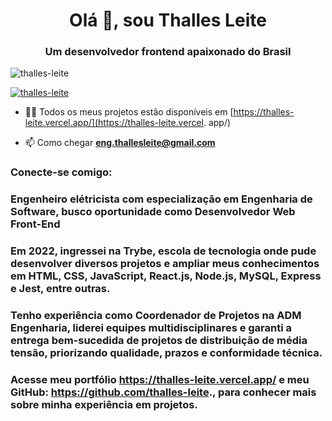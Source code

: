 <h1 align="center">Olá 👋, sou Thalles Leite</h1>
<h3 align="center">Um desenvolvedor frontend apaixonado do Brasil</h3>

<p align="left"> <img src= "https://komarev.com/ghpvc/?username=thalles-leite&label=Profile%20views&color=0e75b6&style=flat" alt="thalles-leite" /> </p>

<p align="left"> <a href ="https://github.com/ryo-ma/github-profile-trophy"><img src="https://github-profile-trophy.vercel.app/?username=thalles-leite" alt=" thalles-leite" /></a> </p>

- 👨‍💻 Todos os meus projetos estão disponíveis em [https://thalles-leite.vercel.app/](https://thalles-leite.vercel. app/)

- 📫 Como chegar **eng.thallesleite@gmail.com**

<h3 align="left">Conecte-se comigo:</h3>
<p align="left">
</p>

### Engenheiro elétricista com especialização em Engenharia de Software, busco oportunidade como Desenvolvedor Web Front-End

### Em 2022, ingressei na Trybe, escola de tecnologia onde pude desenvolver diversos projetos e ampliar meus conhecimentos em HTML, CSS, JavaScript, React.js, Node.js, MySQL, Express e Jest, entre outras.

### Tenho experiência como Coordenador de Projetos na ADM Engenharia, liderei equipes multidisciplinares e garanti a entrega bem-sucedida de projetos de distribuição de média tensão, priorizando qualidade, prazos e conformidade técnica.

### Acesse meu portfólio https://thalles-leite.vercel.app/ e meu GitHub: https://github.com/thalles-leite., para conhecer mais sobre minha experiência em projetos.
